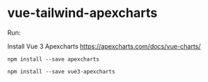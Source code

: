 # vue-tailwind-apexcharts

Run:

Install Vue 3 Apexcharts https://apexcharts.com/docs/vue-charts/

`npm install --save apexcharts`

`npm install --save vue3-apexcharts`

